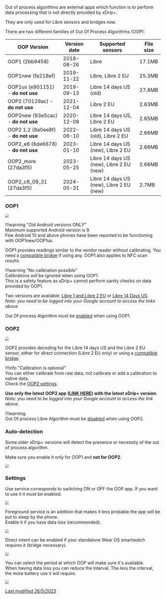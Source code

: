 Out of process algorithms are external apps which function is to perform data processing that is not directly provided by xDrip+.

They are only used for Libre sensors and bridges now.

There are two different families of Out Of Process Algorithms (OOP):

| OOP Version                         | Version date | Supported sensors                        | File size |
| ----------------------------------- | ------------ | ---------------------------------------- | --------- |
| OOP1 (2bb9458)                      | 2018-08-26   | Libre                                    | 17.1MB    |
| OOP1new (fa218ef)                   | 2019-11-22   | Libre, Libre 2 EU                        | 25.3MB    |
| OOP1us (e901151) - **do not use**   | 2019-09-13   | Libre 14 days US (old)                   | 27.8MB    |
| OOP2 (70129ac) - **do not use**     | 2021-12-04   | Libre 2 EU                               | 2.63MB    |
| OOP2new (93e5cac) - **do not use**  | 2020-12-08   | Libre 14 days US, Libre 2 EU             | 2.65MB    |
| OOP2 1.2 (8a0ee8f) - **do not use** | 2022-06-10   | Libre 14 days US (old), Libre 2 EU       | 2.66MB    |
| OOP2_e6 (6de6678) - **do not use**  | 2023-01-10   | Libre 14 days US (new), Libre 2 EU       | 2.66MB    |
| OOP2_more (27da3f5)                 | 2023-05-25   | Libre 14 days US (new), Libre 2 EU (new) | 2.66MB    |
| OOP2_c6_09_31 (27da3f5)             | 2024-05-31   | Libre 14 days US (new), Libre 2 EU (new) | 2.7MB     |

### OOP1

<img src="../images/OOP_1.png" style="zoom:75%;" />

!!!warning  "Old Android versions ONLY"  
    Maximum supported Android version is 9.  
    Few Android 10 and above phones have been reported to be functioning with OOP1new/OOP1us.

OOP1 provides readings similar to the vendor reader without calibrating. You need a [compatible bridge](../../install/libreBT/#libre-and-bridge) if using any. OOP1 also applies to NFC scan results.

!!!warning "No calibration possible"  
    Calibrations will be ignored when using OOP1.  
    This is a safety feature as xDrip+ cannot perform sanity checks on data provided by OOP1.

Two versions are available: [Libre 1 and Libre 2 EU](https://drive.google.com/open?id=13ERWcSVSFMLy9rhpbv5rArFrnDuAzriM) or [Libre 14 Days US](https://drive.google.com/open?id=172whZZYTyE_ZEuN0T-zhdMKhucy6jP-a).  
*Note: you need to be logged into your Google account to access the links above*

Out Of process Algorithm must be [enabled](../misc/#out-of-process-algorithm) when using OOP1.

### OOP2

<img src="../images/OOP_2.png" style="zoom:75%;" />

OOP2 provides decoding for the Libre 14 days US and the Libre 2 EU sensor, either for direct connection (Libre 2 EU only) or using a [compatible bridge](../../install/libreBT/#libre-and-bridge).

!!!info "Calibration is optional"  
    You can either calibrate from raw data, not calibrate or add a calibration to native data.  
    Check the [OOP2 settings](../misc/#oop2).

**Use only the latest OOP2 app [(LINK HERE)](https://drive.google.com/file/d/15W6L3w3dwCNzESoBO2mjfsWmZafw9s73/view) with the latest xDrip+ version**.  
*Note: you need to be logged into your Google account to access the link above.* 

!!!warning  
    Out Of process Libre Algorithm must be [disabled](../misc/#out-of-process-algorithm) when using OOP2.

### Auto-detection

Some older xDrip+ versions will detect the presence or necessity of the out of process algorithm.

Make sure you enable it only for OOP1 and **not for OOP2**.

<img src="../images/OOP_AD.png" style="zoom:75%;" />

### Settings

Use service corresponds to switching ON or OFF the OOP app. If you want to use it it must be enabled.

<img src="../images/OOP_UI1.png" style="zoom:75%;" />

Foreground service is an addition that makes it less probable the app will be put to sleep by the phone.  
Enable it if you have data loss (recommended).

<img src="../images/OOP_UI2.png" style="zoom:75%;" />

Direct intent can be enabled if your standalone Wear OS smartwatch requires it (bridge necessary).

<img src="../images/OOP_UI4.png" style="zoom:75%;" />

You can select the period at which OOP will make sure it's available.  
When having data loss you can reduce the interval. The less the interval, the more battery use it will require.

<img src="../images/OOP_UI3.png" style="zoom:75%;" />

</br>

[*Last modified 26/5/2023*](https://github.com/NightscoutFoundation/xDrip/releases/tag/2023.05.26)
